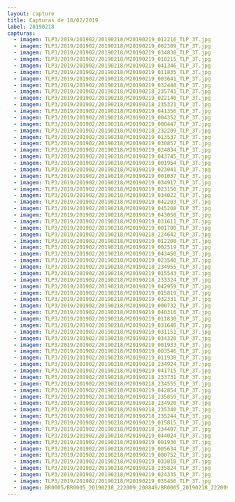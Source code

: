 ```yaml
---
layout: capture
title: Capturas de 18/02/2019
label: 20190218
capturas:
  - imagem: TLP3/2019/201902/20190218/M20190219_012216_TLP_3T.jpg
  - imagem: TLP3/2019/201902/20190218/M20190219_002309_TLP_3T.jpg
  - imagem: TLP3/2019/201902/20190218/M20190219_034830_TLP_3T.jpg
  - imagem: TLP3/2019/201902/20190218/M20190219_010215_TLP_3T.jpg
  - imagem: TLP3/2019/201902/20190218/M20190219_041346_TLP_3T.jpg
  - imagem: TLP3/2019/201902/20190218/M20190219_011835_TLP_3T.jpg
  - imagem: TLP3/2019/201902/20190218/M20190219_003641_TLP_3T.jpg
  - imagem: TLP3/2019/201902/20190218/M20190219_032448_TLP_3T.jpg
  - imagem: TLP3/2019/201902/20190218/M20190218_235741_TLP_3T.jpg
  - imagem: TLP3/2019/201902/20190218/M20190219_022140_TLP_3T.jpg
  - imagem: TLP3/2019/201902/20190218/M20190218_235321_TLP_3T.jpg
  - imagem: TLP3/2019/201902/20190218/M20190219_041356_TLP_3T.jpg
  - imagem: TLP3/2019/201902/20190218/M20190219_004352_TLP_3T.jpg
  - imagem: TLP3/2019/201902/20190218/M20190219_000447_TLP_3T.jpg
  - imagem: TLP3/2019/201902/20190218/M20190218_232209_TLP_3T.jpg
  - imagem: TLP3/2019/201902/20190218/M20190219_013537_TLP_3T.jpg
  - imagem: TLP3/2019/201902/20190218/M20190219_030857_TLP_3T.jpg
  - imagem: TLP3/2019/201902/20190218/M20190219_024834_TLP_3T.jpg
  - imagem: TLP3/2019/201902/20190218/M20190219_043745_TLP_3T.jpg
  - imagem: TLP3/2019/201902/20190218/M20190219_001954_TLP_3T.jpg
  - imagem: TLP3/2019/201902/20190218/M20190219_023041_TLP_3T.jpg
  - imagem: TLP3/2019/201902/20190218/M20190219_001037_TLP_3T.jpg
  - imagem: TLP3/2019/201902/20190218/M20190219_034917_TLP_3T.jpg
  - imagem: TLP3/2019/201902/20190218/M20190219_023150_TLP_3T.jpg
  - imagem: TLP3/2019/201902/20190218/M20190219_034022_TLP_3T.jpg
  - imagem: TLP3/2019/201902/20190218/M20190219_042203_TLP_3T.jpg
  - imagem: TLP3/2019/201902/20190218/M20190219_045208_TLP_3T.jpg
  - imagem: TLP3/2019/201902/20190218/M20190219_043058_TLP_3T.jpg
  - imagem: TLP3/2019/201902/20190218/M20190219_031611_TLP_3T.jpg
  - imagem: TLP3/2019/201902/20190218/M20190219_001700_TLP_3T.jpg
  - imagem: TLP3/2019/201902/20190218/M20190218_224642_TLP_3T.jpg
  - imagem: TLP3/2019/201902/20190218/M20190219_012208_TLP_3T.jpg
  - imagem: TLP3/2019/201902/20190218/M20190219_002519_TLP_3T.jpg
  - imagem: TLP3/2019/201902/20190218/M20190219_043450_TLP_3T.jpg
  - imagem: TLP3/2019/201902/20190218/M20190219_023540_TLP_3T.jpg
  - imagem: TLP3/2019/201902/20190218/M20190218_234955_TLP_3T.jpg
  - imagem: TLP3/2019/201902/20190218/M20190219_015543_TLP_3T.jpg
  - imagem: TLP3/2019/201902/20190218/M20190218_233324_TLP_3T.jpg
  - imagem: TLP3/2019/201902/20190218/M20190219_042959_TLP_3T.jpg
  - imagem: TLP3/2019/201902/20190218/M20190219_015819_TLP_3T.jpg
  - imagem: TLP3/2019/201902/20190218/M20190219_032331_TLP_3T.jpg
  - imagem: TLP3/2019/201902/20190218/M20190219_000732_TLP_3T.jpg
  - imagem: TLP3/2019/201902/20190218/M20190219_040316_TLP_3T.jpg
  - imagem: TLP3/2019/201902/20190218/M20190219_011830_TLP_3T.jpg
  - imagem: TLP3/2019/201902/20190218/M20190219_031640_TLP_3T.jpg
  - imagem: TLP3/2019/201902/20190218/M20190219_031151_TLP_3T.jpg
  - imagem: TLP3/2019/201902/20190218/M20190219_034320_TLP_3T.jpg
  - imagem: TLP3/2019/201902/20190218/M20190219_001933_TLP_3T.jpg
  - imagem: TLP3/2019/201902/20190218/M20190219_003546_TLP_3T.jpg
  - imagem: TLP3/2019/201902/20190218/M20190219_011938_TLP_3T.jpg
  - imagem: TLP3/2019/201902/20190218/M20190218_234924_TLP_3T.jpg
  - imagem: TLP3/2019/201902/20190218/M20190219_041715_TLP_3T.jpg
  - imagem: TLP3/2019/201902/20190218/M20190218_233731_TLP_3T.jpg
  - imagem: TLP3/2019/201902/20190218/M20190218_234555_TLP_3T.jpg
  - imagem: TLP3/2019/201902/20190218/M20190219_042854_TLP_3T.jpg
  - imagem: TLP3/2019/201902/20190218/M20190218_235859_TLP_3T.jpg
  - imagem: TLP3/2019/201902/20190218/M20190218_234920_TLP_3T.jpg
  - imagem: TLP3/2019/201902/20190218/M20190218_235340_TLP_3T.jpg
  - imagem: TLP3/2019/201902/20190218/M20190218_235244_TLP_3T.jpg
  - imagem: TLP3/2019/201902/20190218/M20190219_015815_TLP_3T.jpg
  - imagem: TLP3/2019/201902/20190218/M20190218_234407_TLP_3T.jpg
  - imagem: TLP3/2019/201902/20190218/M20190219_044024_TLP_3T.jpg
  - imagem: TLP3/2019/201902/20190218/M20190219_001936_TLP_3T.jpg
  - imagem: TLP3/2019/201902/20190218/M20190219_005634_TLP_3T.jpg
  - imagem: TLP3/2019/201902/20190218/M20190219_000752_TLP_3T.jpg
  - imagem: TLP3/2019/201902/20190218/M20190219_033818_TLP_3T.jpg
  - imagem: TLP3/2019/201902/20190218/M20190218_235824_TLP_3T.jpg
  - imagem: TLP3/2019/201902/20190218/M20190219_024335_TLP_3T.jpg
  - imagem: TLP3/2019/201902/20190218/M20190219_035456_TLP_3T.jpg
  - imagem: BR0005/BR0005_20190218_222009_208849/BR0005_20190218_222009_208849_stack_2_meteors.jpg
---
```

